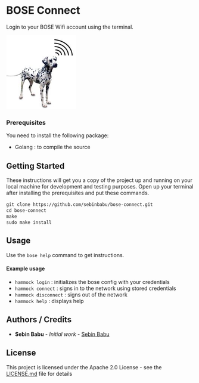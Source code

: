 # BOSE Connect

Login to your BOSE Wifi account using the terminal.

![bose](https://raw.githubusercontent.com/sebinbabu/bose-connect/master/image.jpg)


### Prerequisites

You need to install the following package: 
* Golang : to compile the source

## Getting Started

These instructions will get you a copy of the project up and running on your local machine for development and testing purposes. Open up your terminal after installing the prerequisites and put these commands.

```
git clone https://github.com/sebinbabu/bose-connect.git
cd bose-connect
make
sudo make install
```
## Usage

Use the ```bose help``` command to get instructions.

#### Example usage

* ```hammock login``` : initializes the bose config with your credentials
* ```hammock connect``` : signs in to the network using stored credentials
* ```hammock disconnect``` : signs out of the network
* ```hammock help``` : displays help

## Authors / Credits

* **Sebin Babu** - *Initial work* - [Sebin Babu](https://github.com/sebinbabu)

## License

This project is licensed under the Apache 2.0 License - see the [LICENSE.md](LICENSE.md) file for details

